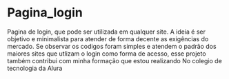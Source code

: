 # Pagina_login
Pagina de login, que pode ser utilizada em qualquer site. A ideia é ser objetivo e minimalista para atender de forma decente as exigências do mercado.
Se observar os codigos foram simples e atendem o padrão dos maiores sites que utlizam o login como forma de acesso, esse projeto também contribui com minha formação que estou realizando
No colegio de tecnologia da Alura
